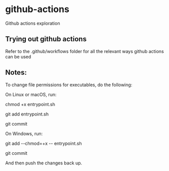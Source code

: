 # github-actions
Github actions exploration

## Trying out github actions

Refer to the .github/workflows folder for all the relevant ways github actions can be used

## Notes:

To change file permissions for executables, do the following:

On Linux or macOS, run:

chmod +x entrypoint.sh

git add entrypoint.sh

git commit

On Windows, run:

git add --chmod=+x -- entrypoint.sh

git commit

And then push the changes back up.

